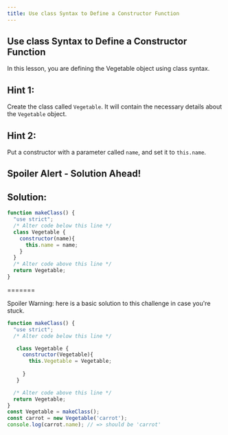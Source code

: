 ```yaml
---
title: Use class Syntax to Define a Constructor Function
---
```

## Use class Syntax to Define a Constructor Function


<!-- The article goes here, in GitHub-flavored Markdown. Feel free to add YouTube videos, images, and CodePen/JSBin embeds  -->
In this lesson, you are defining the Vegetable object using class syntax.

## Hint 1:

Create the class called `Vegetable`. It will contain the necessary details about the `Vegetable` object.

## Hint 2:

Put a constructor with a parameter called `name`, and set it to `this.name`.

## Spoiler Alert - Solution Ahead!

## Solution:

```javascript
function makeClass() {
  "use strict";
  /* Alter code below this line */
  class Vegetable {
    constructor(name){
      this.name = name;
    }
  }
  /* Alter code above this line */
  return Vegetable;
}
```

=======

Spoiler Warning: here is a basic solution to this challenge in case you're stuck.

```javascript
function makeClass() {
  "use strict";
  /* Alter code below this line */

   class Vegetable {
     constructor(Vegetable){
       this.Vegetable = Vegetable;
  
     }
   }

  /* Alter code above this line */
  return Vegetable;
}
const Vegetable = makeClass();
const carrot = new Vegetable('carrot');
console.log(carrot.name); // => should be 'carrot'
```

